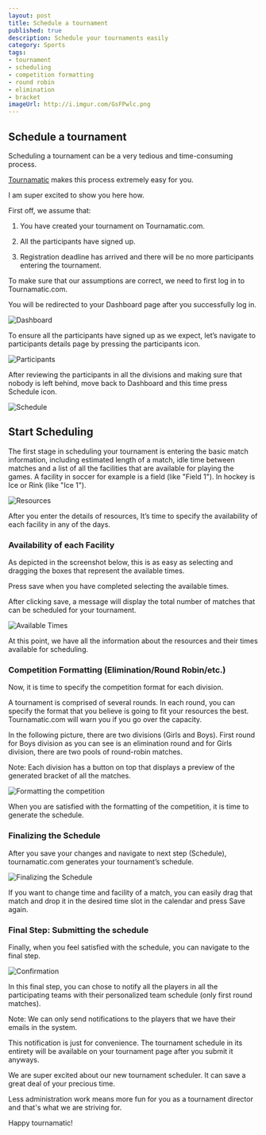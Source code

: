 ```yaml
---
layout: post
title: Schedule a tournament
published: true
description: Schedule your tournaments easily
category: Sports
tags:
- tournament
- scheduling
- competition formatting
- round robin
- elimination
- bracket
imageUrl: http://i.imgur.com/GsFPwlc.png
---
```


## Schedule a tournament

Scheduling a tournament can be a very tedious and time-consuming process.

[Tournamatic](https://tournamatic.com) makes this process extremely easy for you.

I am super excited to show you here how.
<!--more-->
First off, we assume that:

  1. You have created your tournament on Tournamatic.com.

  2. All the participants have signed up.

  3. Registration deadline has arrived and there will be no more participants entering the tournament.

To make sure that our assumptions are correct, we need to first log in to Tournamatic.com.

You will be redirected to your Dashboard page after you successfully log in.

![Dashboard](http://i.imgur.com/uL46b0h.png)

To ensure all the participants have signed up as we expect, let’s navigate to participants details page by pressing the participants icon.

![Participants](http://i.imgur.com/fcgIEM3.png)

After reviewing the participants in all the divisions and making sure that nobody is left behind, move back to Dashboard and this time press Schedule icon.

![Schedule](http://i.imgur.com/36oCbeL.png)

## Start Scheduling

The first stage in scheduling your tournament is entering the basic match information, including estimated length of a match, idle time between matches and a list of all the facilities that are available for playing the games.
A facility in soccer for example is a field (like "Field 1"). In hockey is Ice or Rink (like "Ice 1").

![Resources](http://i.imgur.com/UPwc80C.png)

After you enter the details of resources, It’s time to specify the availability of each facility in any of the days.

### Availability of each Facility

As depicted in the screenshot below, this is as easy as selecting and dragging the boxes that represent the available times.

Press save when you have completed selecting the available times.

After clicking save, a message will display the total number of matches that can be scheduled for your tournament.

![Available Times](http://i.imgur.com/4QJk75W.png)

At this point, we have all the information about the resources and their times available for scheduling.

### Competition Formatting (Elimination/Round Robin/etc.)

Now, it is time to specify the competition format for each division.

A tournament is comprised of several rounds.
In each round, you can specify the format that you believe is going to fit your resources the best.
Tournamatic.com will warn you if you go over the capacity.

In the following picture, there are two divisions (Girls and Boys).
First round for Boys division as you can see is an elimination round and for Girls division, there are two pools of round-robin matches.

Note: Each division has a <span class="fa fa-2x fa-sitemap"></span> button on top that displays a preview of the generated bracket of all the matches.

![Formatting the competition](http://i.imgur.com/ZyWVQZn.png)

When you are satisfied with the formatting of the competition, it is time to generate the schedule.

### Finalizing the Schedule

After you save your changes and navigate to next step (Schedule), tournamatic.com generates your tournament’s schedule.

![Finalizing the Schedule](http://i.imgur.com/GsFPwlc.png)

If you want to change time and facility of a match, you can easily drag that match and drop it in the desired time slot in the calendar and press Save again.

### Final Step: Submitting the schedule

Finally, when you feel satisfied with the schedule, you can navigate to the final step.

![Confirmation](http://i.imgur.com/FzOJvdU.png)

In this final step, you can chose to notify all the players in all the participating teams with their personalized team schedule (only first round matches).

Note: We can only send notifications to the players that we have their emails in the system.

This notification is just for convenience. The tournament schedule in its entirety will be available on your tournament page after you submit it anyways.

We are super excited about our new tournament scheduler. It can save a great deal of your precious time.

Less administration work means more fun for you as a tournament director and that's what we are striving for.

Happy tournamatic!



